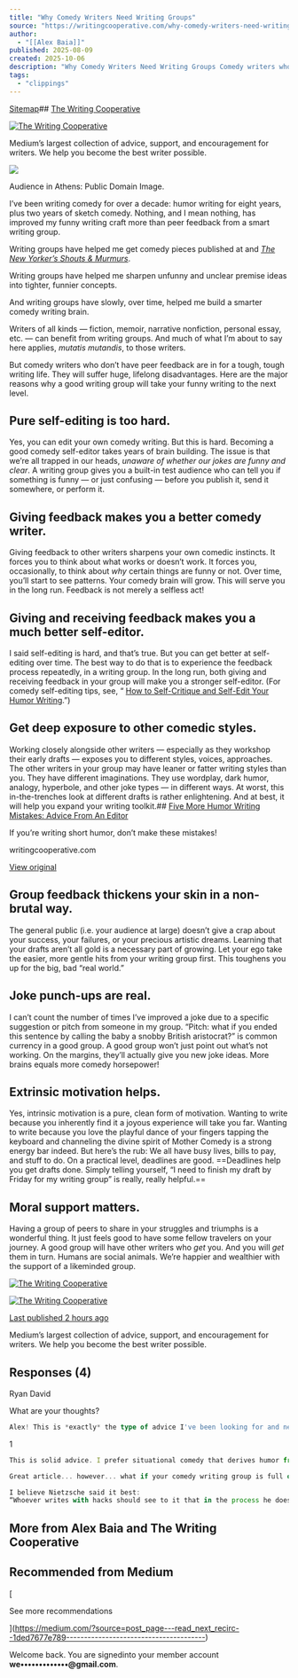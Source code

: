 ```yaml
---
title: "Why Comedy Writers Need Writing Groups"
source: "https://writingcooperative.com/why-comedy-writers-need-writing-groups-1ded7677e789"
author:
  - "[[Alex Baia]]"
published: 2025-08-09
created: 2025-10-06
description: "Why Comedy Writers Need Writing Groups Comedy writers who lack peer feedback will suffer huge, lifelong disadvantages. I’ve been writing comedy for over a decade: humor writing for eight years …"
tags:
  - "clippings"
---
```

[Sitemap](https://writingcooperative.com/sitemap/sitemap.xml)## [The Writing Cooperative](https://writingcooperative.com/?source=post_page---publication_nav-6e9c0c9fd682-1ded7677e789---------------------------------------)

[![The Writing Cooperative](https://miro.medium.com/v2/resize:fill:76:76/1*m_Iau4XU5s26Hlhb1jTIvw.png)](https://writingcooperative.com/?source=post_page---post_publication_sidebar-6e9c0c9fd682-1ded7677e789---------------------------------------)

Medium’s largest collection of advice, support, and encouragement for writers. We help you become the best writer possible.

![](https://miro.medium.com/v2/resize:fit:640/format:webp/1*tU707rf4_wOVsq-NO0hUYg.jpeg)

Audience in Athens: Public Domain Image.

I’ve been writing comedy for over a decade: humor writing for eight years, plus two years of sketch comedy. Nothing, and I mean nothing, has improved my funny writing craft more than peer feedback from a smart writing group.

Writing groups have helped me get comedy pieces published at and [*The New Yorker’s Shouts & Murmurs*](https://www.newyorker.com/contributors/alex-baia).

Writing groups have helped me sharpen unfunny and unclear premise ideas into tighter, funnier concepts.

And writing groups have slowly, over time, helped me build a smarter comedy writing brain.

Writers of all kinds — fiction, memoir, narrative nonfiction, personal essay, etc. — can benefit from writing groups. And much of what I’m about to say here applies, *mutatis mutandis*, to those writers.

But comedy writers who don’t have peer feedback are in for a tough, tough writing life. They will suffer huge, lifelong disadvantages. Here are the major reasons why a good writing group will take your funny writing to the next level.

## Pure self-editing is too hard.

Yes, you can edit your own comedy writing. But this is hard. Becoming a good comedy self-editor takes years of brain building. The issue is that we’re all trapped in our heads, *unaware of whether our jokes are funny and clear*. A writing group gives you a built-in test audience who can tell you if something is funny — or just confusing — before you publish it, send it somewhere, or perform it.

## Giving feedback makes you a better comedy writer.

Giving feedback to other writers sharpens your own comedic instincts. It forces you to think about what works or doesn’t work. It forces you, occasionally, to think about *why* certain things are funny or not. Over time, you’ll start to see patterns. Your comedy brain will grow. This will serve you in the long run. Feedback is not merely a selfless act!

## Giving and receiving feedback makes you a much better self-editor.

I said self-editing is hard, and that’s true. But you can get better at self-editing over time. The best way to do that is to experience the feedback process repeatedly, in a writing group. In the long run, both giving and receiving feedback in your group will make you a stronger self-editor. (For comedy self-editing tips, see, “ [How to Self-Critique and Self-Edit Your Humor Writing](https://comedybizarre.substack.com/p/how-to-self-critique-and-self-edit).”)

## Get deep exposure to other comedic styles.

Working closely alongside other writers — especially as they workshop their early drafts — exposes you to different styles, voices, approaches. The other writers in your group may have leaner or fatter writing styles than you. They have different imaginations. They use wordplay, dark humor, analogy, hyperbole, and other joke types — in different ways. At worst, this in-the-trenches look at different drafts is rather enlightening. And at best, it will help you expand your writing toolkit.## [Five More Humor Writing Mistakes: Advice From An Editor](https://writingcooperative.com/five-more-humor-writing-mistakes-advice-from-an-editor-ce721057a411?source=post_page-----1ded7677e789---------------------------------------)

If you’re writing short humor, don’t make these mistakes!

writingcooperative.com

[View original](https://writingcooperative.com/five-more-humor-writing-mistakes-advice-from-an-editor-ce721057a411?source=post_page-----1ded7677e789---------------------------------------)

## Group feedback thickens your skin in a non-brutal way.

The general public (i.e. your audience at large) doesn’t give a crap about your success, your failures, or your precious artistic dreams. Learning that your drafts aren’t all gold is a necessary part of growing. Let your ego take the easier, more gentle hits from your writing group first. This toughens you up for the big, bad “real world.”

## Joke punch-ups are real.

I can’t count the number of times I’ve improved a joke due to a specific suggestion or pitch from someone in my group. “Pitch: what if you ended this sentence by calling the baby a snobby British aristocrat?” is common currency in a good group. A good group won’t just point out what’s not working. On the margins, they’ll actually give you new joke ideas. More brains equals more comedy horsepower!

## Extrinsic motivation helps.

Yes, intrinsic motivation is a pure, clean form of motivation. Wanting to write because you inherently find it a joyous experience will take you far. Wanting to write because you love the playful dance of your fingers tapping the keyboard and channeling the divine spirit of Mother Comedy is a strong energy bar indeed. But here’s the rub: We all have busy lives, bills to pay, and stuff to do. On a practical level, deadlines are good. ==Deadlines help you get drafts done. Simply telling yourself, “I need to finish my draft by Friday for my writing group” is really, really helpful.==

## Moral support matters.

Having a group of peers to share in your struggles and triumphs is a wonderful thing. It just feels good to have some fellow travelers on your journey. A good group will have other writers who *get* you. And you will *get* them in turn. Humans are social animals. We’re happier and wealthier with the support of a likeminded group.

[![The Writing Cooperative](https://miro.medium.com/v2/resize:fill:96:96/1*m_Iau4XU5s26Hlhb1jTIvw.png)](https://writingcooperative.com/?source=post_page---post_publication_info--1ded7677e789---------------------------------------)

[![The Writing Cooperative](https://miro.medium.com/v2/resize:fill:128:128/1*m_Iau4XU5s26Hlhb1jTIvw.png)](https://writingcooperative.com/?source=post_page---post_publication_info--1ded7677e789---------------------------------------)

[Last published 2 hours ago](https://writingcooperative.com/rarely-used-english-words-from-the-past-to-use-now-61de92aa7e80?source=post_page---post_publication_info--1ded7677e789---------------------------------------)

Medium’s largest collection of advice, support, and encouragement for writers. We help you become the best writer possible.

## Responses (4)

Ryan David

What are your thoughts?  

```ts
Alex! This is *exactly* the type of advice I've been looking for and needing and *feeling* lately. So here's my question - how do I join a writing group? Where I can find one? I think the *how* is what's been the catch for me.
```

1

```ts
This is solid advice. I prefer situational comedy that derives humor from absurd situations. I find that better than writing jokes.
```

```ts
Great article... however... what if your comedy writing group is full of hacks?

I believe Nietzsche said it best:
“Whoever writes with hacks should see to it that in the process he does not become a hack himself. And if you gaze long into a hack abyss, the hack abyss also gazes into you.”
```

## More from Alex Baia and The Writing Cooperative

## Recommended from Medium

[

See more recommendations

](https://medium.com/?source=post_page---read_next_recirc--1ded7677e789---------------------------------------)

Welcome back. You are signedinto your member account **we•••••••••••••@gmail.com**.